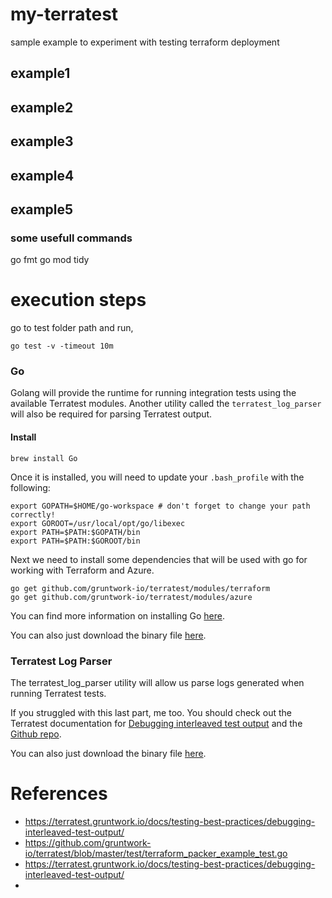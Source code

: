 # my-terratest
sample example to experiment with testing terraform deployment

## example1

## example2

## example3

## example4

## example5


### some usefull commands

go fmt
go mod tidy

# execution steps 

go to test folder path and run,

```
go test -v -timeout 10m
```

### Go
Golang will provide the runtime for running integration tests using the available Terratest modules.  Another utility called the `terratest_log_parser` will also be required for parsing Terratest output.
#### Install
```
brew install Go
```
Once it is installed, you will need to update your `.bash_profile` with the following:
```
export GOPATH=$HOME/go-workspace # don't forget to change your path correctly!
export GOROOT=/usr/local/opt/go/libexec
export PATH=$PATH:$GOPATH/bin
export PATH=$PATH:$GOROOT/bin
```
Next we need to install some dependencies that will be used with go for working with Terraform and Azure.
```
go get github.com/gruntwork-io/terratest/modules/terraform
go get github.com/gruntwork-io/terratest/modules/azure
```

You can find more information on installing Go [here](https://golang.org/doc/install).

You can also just download the binary file [here](https://golang.org/dl/).
### Terratest Log Parser
The terratest_log_parser utility will allow us parse logs generated when running Terratest tests.

If you struggled with this last part, me too.  You should check out the Terratest documentation for [Debugging interleaved test output](https://terratest.gruntwork.io/docs/testing-best-practices/debugging-interleaved-test-output/#installing-the-utility-binaries) and the [Github repo](https://github.com/gruntwork-io/terratest/blob/master/modules/logger/parser/parser.go).

You can also just download the binary file [here](https://github.com/gruntwork-io/terratest/releases).



# References

- https://terratest.gruntwork.io/docs/testing-best-practices/debugging-interleaved-test-output/
- https://github.com/gruntwork-io/terratest/blob/master/test/terraform_packer_example_test.go
- https://terratest.gruntwork.io/docs/testing-best-practices/debugging-interleaved-test-output/
- 